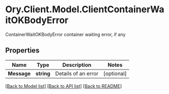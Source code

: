 # Ory.Client.Model.ClientContainerWaitOKBodyError
ContainerWaitOKBodyError container waiting error, if any

## Properties

Name | Type | Description | Notes
------------ | ------------- | ------------- | -------------
**Message** | **string** | Details of an error | [optional] 

[[Back to Model list]](../README.md#documentation-for-models) [[Back to API list]](../README.md#documentation-for-api-endpoints) [[Back to README]](../README.md)

